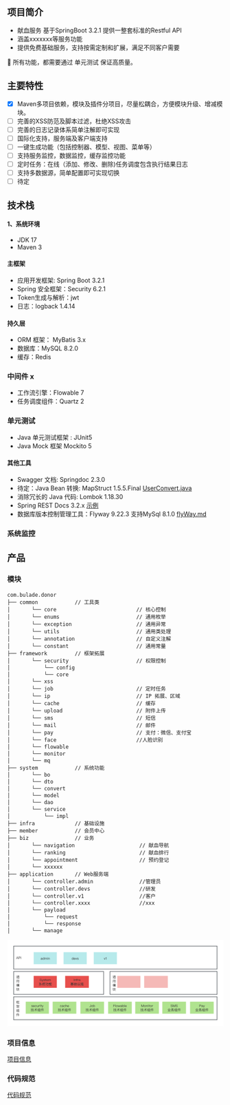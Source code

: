 ## 项目简介
- 献血服务 基于SpringBoot 3.2.1 提供一整套标准的Restful API
- 涵盖xxxxxxx等服务功能
- 提供免费基础服务，支持按需定制和扩展，满足不同客户需要

🙂 所有功能，都需要通过 单元测试 保证高质量。

## 主要特性
- [x] Maven多项目依赖，模块及插件分项目，尽量松耦合，方便模块升级、增减模块。
- [ ] 完善的XSS防范及脚本过滤，杜绝XSS攻击
- [ ] 完善的日志记录体系简单注解即可实现
- [ ] 国际化支持，服务端及客户端支持
- [ ] 一键生成功能（包括控制器、模型、视图、菜单等）
- [ ] 支持服务监控，数据监控，缓存监控功能
- [ ] 定时任务：在线（添加、修改、删除)任务调度包含执行结果日志
- [ ] 支持多数据源，简单配置即可实现切换
- [ ] 待定

## 技术栈
#### 1、系统环境
* JDK 17
* Maven 3

#### 主框架
* 应用开发框架: Spring Boot 3.2.1
* Spring 安全框架：Security  6.2.1
* Token生成与解析：jwt
* 日志：logback 1.4.14

#### 持久层
* ORM 框架： MyBatis 3.x
* 数据库：MySQL 8.2.0
* 缓存：Redis 

### 中间件 x
* 工作流引擎：Flowable 7
* 任务调度组件：Quartz 2

### 单元测试
* Java 单元测试框架 : JUnit5
* Java Mock 框架 Mockito 5

#### 其他工具
* Swagger 文档: Springdoc 2.3.0
* 待定：Java Bean 转换: MapStruct 1.5.5.Final [UserConvert.java](bulade-donor-system%2Fsrc%2Fmain%2Fjava%2Fcom%2Fbulade%2Fdonor%2Fsystem%2Fconvert%2FUserConvert.java)
* 消除冗长的 Java 代码: Lombok 1.18.30
* Spring REST Docs 3.2.x [示例](bulade-donor-application%2Fsrc%2Fmain%2Fasciidoc%2Findex.adoc)
* 数据库版本控制管理工具：Flyway 9.22.3 支持MySql 8.1.0 
[flyWay.md](docs%2Fconvention%2FflyWay.md)


### 系统监控

## 产品

### 模块
```
com.bulade.donor
├── common            // 工具类
│       └── core                          // 核心控制
│       └── enums                         // 通用枚举
│       └── exception                     // 通用异常
│       └── utils                         // 通用类处理
│       └── annotation                    // 自定义注解
│       └── constant                      // 通用常量
├── framework         // 框架拓展
│       └── security                      // 权限控制
│           └── config
│           └── core
│       └── xss
│       └── job                           // 定时任务
│       └── ip                            // IP 拓展、区域
│       └── cache                         // 缓存
│       └── upload                        // 附件上传
│       └── sms                           // 短信
│       └── mail                          // 邮件
│       └── pay                           // 支付：微信、支付宝
│       └── face                          //人脸识别
│       └── flowable
│       └── monitor
│       └── mq
├── system            // 系统功能
│       └── bo
│       └── dto
│       └── convert
│       └── model
│       └── dao
│       └── service
│           └── impl
├── infra             // 基础设施
├── member            // 会员中心
├── biz               // 业务
│       └── navigation                     // 献血导航
│       └── ranking                        // 献血排行
│       └── appointment                    // 预约登记
│       └── xxxxxx
├── application       // Web服务端
│       └── controller.admin               //管理员
│       └── controller.devs                //研发
│       └── controller.v1                  //客户
│       └── controller.xxxx                //xxx
│       └── payload
│           └── request
│           └── response
│       └── manage

```

![献血服务.png](docs%2F%E7%8C%AE%E8%A1%80%E6%9C%8D%E5%8A%A1.png)

### 项目信息
[项目信息](docs%2Fproject%2FREADME.md)

### 代码规范
[代码规范](https://github.com/bulade-platform/Java-specification/blob/main/README.md)
